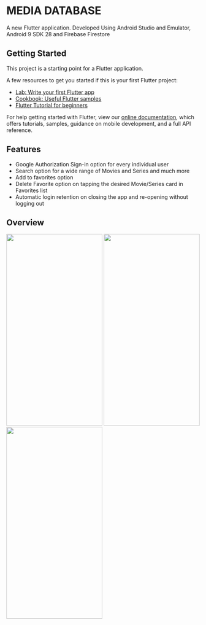 # MEDIA DATABASE

A new Flutter application.
Developed Using Android Studio and Emulator, Android 9 SDK 28 and Firebase Firestore

## Getting Started

This project is a starting point for a Flutter application.

A few resources to get you started if this is your first Flutter project:

- [Lab: Write your first Flutter app](https://flutter.dev/docs/get-started/codelab)
- [Cookbook: Useful Flutter samples](https://flutter.dev/docs/cookbook)
- [Flutter Tutorial for beginners](https://www.youtube.com/watch?v=1ukSR1GRtMU&list=PL4cUxeGkcC9jLYyp2Aoh6hcWuxFDX6PBJ)

For help getting started with Flutter, view our
[online documentation](https://flutter.dev/docs), which offers tutorials,
samples, guidance on mobile development, and a full API reference.

## Features
 - Google Authorization Sign-in option for every individual user
 - Search option for a wide range of Movies and Series and much more
 - Add to favorites option
 - Delete Favorite option on tapping the desired Movie/Series card in Favorites list
 - Automatic login retention on closing the app and re-opening without logging out

## Overview
  <img src="https://user-images.githubusercontent.com/77445478/119229491-f3a0e200-bb35-11eb-8282-94f14b3c59e1.jpg" width="250" height="500"> <img src="https://user-images.githubusercontent.com/77445478/119229675-bee15a80-bb36-11eb-98e9-1355b3d24d95.jpg" width="250" height="500"> <img src="https://user-images.githubusercontent.com/77445478/119229768-0bc53100-bb37-11eb-93d9-7dd5529ea974.jpg" width="250" height="500">

  
  

